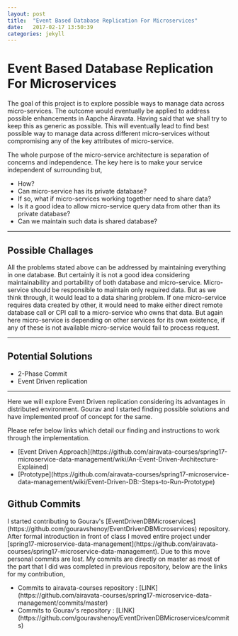 ```yaml
---
layout: post
title:  "Event Based Database Replication For Microservices"
date:   2017-02-17 13:50:39
categories: jekyll
---
```


<h1>Event Based Database Replication For Microservices</h1>

<p>The goal of this project is to explore possible ways to manage data across micro-services. The outcome would eventually be applied to address possible enhancements in Aapche Airavata. Having said that we shall try to keep this as generic as possible. This will eventually lead to find best possible way to manage data across different micro-services without compromising any of the key attributes of micro-service.</p>

<p>The whole purpose of the micro-service architecture is separation of concerns and independence. The key here is to make your service independent of surrounding but,</p>


<ul>
<li>How?</li>
<li>Can micro-service has its private database?</li>
<li>If so, what if micro-services working together need to share data?</li>
<li>Is it a good idea to allow micro-service query data from other than its private database?</li>
<li>Can we maintain such data is shared database?</li>
</ul>

<hr />

<h2>Possible Challages</h2>

<p>All the problems stated above can be addressed by maintaining everything in one database. But certainly it is not a good idea considering maintainability and portability of both database and micro-service. Micro-service should be responsible to maintain only required data. But as we think through, it would lead to a data sharing problem. If one micro-service requires data created by other, it would need to make either direct remote database call or CPI call to a micro-service who owns that data. But again here micro-service is depending on other services for its own existence, if any of these is not available micro-service would fail to process request.</p>

<hr />

<h2>Potential Solutions</h2>
<ul>
<li>2-Phase Commit</li>
<li>Event Driven replication</li>
</ul>

<hr />

<p>Here we will explore Event Driven replication considering its advantages in distributed environment. Gourav and I started finding possible solutions and have implemented proof of concept for the same.</p>
<p>Please refer below links which detail our finding and instructions to work through the implementation.</p>

<ul>
<li>[Event Driven Approach](https://github.com/airavata-courses/spring17-microservice-data-management/wiki/An-Event-Driven-Architecture-Explained)</li>
<li>[Prototype](https://github.com/airavata-courses/spring17-microservice-data-management/wiki/Event-Driven-DB:-Steps-to-Run-Prototype)</li>
</ul>

<h2>Github Commits</h2>
<p>I started contributing to Gourav's [EventDrivenDBMicroservices](https://github.com/gouravshenoy/EventDrivenDBMicroservices) repository. After formal introduction in front of class I moved entire project under [spring17-microservice-data-management](https://github.com/airavata-courses/spring17-microservice-data-management). Due to this move personal commits are lost. My commits are directly on master as most of the part that I did was completed in previous repository, below are the links for my contribution,</p>

<ul>
<li>Commits to airavata-courses repository : [LINK](https://github.com/airavata-courses/spring17-microservice-data-management/commits/master)</li>
<li>Commits to Gourav's repository : [LINK](https://github.com/gouravshenoy/EventDrivenDBMicroservices/commits)</li>
</ul>
